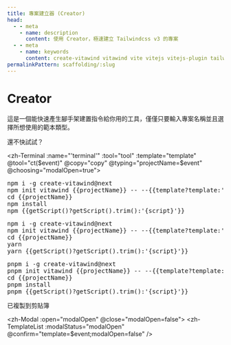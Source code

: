 ```yaml
---
title: 專案建立器 (Creator)
head:
  - - meta
    - name: description
      content: 使用 Creator，極速建立 Tailwindcss v3 的專案
  - - meta
    - name: keywords
      content: create-vitawind vitawind vite vitejs vitejs-plugin tailwind tailwindcss hmr react create-react-app vuecli vue-cli ng angular
permalinkPattern: scaffolding/:slug
---
```


<script>
export default{
  data () {
    return {
      projectName: 'test-project',
      tool: 'npm',
      storage: undefined,
      modalOpen: false,
      msgShow: false,
      template: '',
      templates:{
        'pure':{
          name: 'Vite Vanilla-JS',
          script: ['run','dev'],
        },
        'vue':{
          name: 'Vite Vue',
          script: ['run','dev'],
        },
        'vue-ts':{
          name: 'Vite Vue + Typscript',
          script: ['run','dev'],
        },
        'react':{
          name: 'Vite React',
          script: ['run','dev'],
        },
        'react-ts':{
          name: 'Vite React + Typescript',
          script: ['run','dev'],
        },
        'vuecli':{
          name: 'Vue-CLI',
          script: ['run','serve'],
        },
        'vuecli5':{
          name: 'Vue-CLI 5',
          script: ['run','serve'],
        },
        'cra':{
          name: 'Create React App',
          script: ['','start'],
        },
        'ng':{
          name: 'Angular CLI',
          script: ['','start'],
        },
      }
    }
  },
  mounted () {
    let tool = ''
    if (typeof window !== 'undefined') {
      if(window.localStorage.length>0) {
        tool = window.localStorage.getItem('tool')
      }
    }
    this.tool = tool?tool:'npm';
    this.ct(this.tool)
  },
  methods:{
    ct (event) {
      if (typeof window !== 'undefined') {
        window.localStorage.setItem('tool',event)
      }
      this.tool = event
    },
    copy () {
      const copied = document.getElementById(`code-${this.tool}`).innerText
      var promise = navigator.clipboard.writeText(copied)
      this.msgShow = true
      setTimeout(this.clearMsg,2500)
    },
    clearMsg() {
      this.msgShow = false
    },
    getScript() {
      const template = this.templates[this.template]

      if (!template) { return '' }

      if (this.tool==='npm' || this.tool==='pnpm') {
        return template.script.join(' ')
      } else {
        return template.script[1]
      }
    }
  },
  // components: {
  //   Terminal, MyBadge, Modal, TemplateList
  // }
}
</script>

# Creator <Badge type="danger" text="HOT" vertical="middle" class="text-white" />

這是一個能快速產生腳手架建置指令給你用的工具，僅僅只要輸入專案名稱並且選擇所想使用的範本類型。

還不快試試？

<zh-Terminal :name="'terminal'" :tool="tool" :template="template" @tool="ct($event)" @copy="copy" @typing="projectName=$event" @choosing="modalOpen=true">

<div v-if="tool === 'npm'"><pre id="code-npm" class="!p-0">
npm i -g create-vitawind@next
npm init vitawind {{projectName}} -- --{{template?template:'{template}'}}
cd {{projectName}}
npm install
npm {{getScript()?getScript().trim():'{script}'}}
</pre></div>

<div v-if="tool === 'yarn'"><pre id="code-yarn" class="!p-0">
npm i -g create-vitawind@next
npm init vitawind {{projectName}} -- --{{template?template:'{template}'}}
cd {{projectName}}
yarn
yarn {{getScript()?getScript().trim():'{script}'}}
</pre></div>

<div v-if="tool === 'pnpm'"><pre id="code-pnpm" class="!p-0">
pnpm i -g create-vitawind@next
pnpm init vitawind {{projectName}} -- --{{template?template:'{template}'}}
cd {{projectName}}
pnpm install
pnpm {{getScript()?getScript().trim():'{script}'}}
</pre></div>

</zh-Terminal>

<div
  class="text-sm text-gray-500 text-center mt-4 transition-all"
  :class="{'scale-100':msgShow,'scale-0':!msgShow}"
>
  <span class="bg-gray-200 p-1 rounded-md">
    已複製到剪貼簿
  </span>
</div>

<zh-Modal :open="modalOpen" @close="modalOpen=false">
<zh-TemplateList :modalStatus="modalOpen" @confirm="template=$event;modalOpen=false" />
</zh-Modal>
